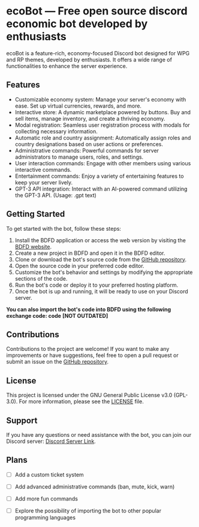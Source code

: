 # ecoBot — Free open source discord economic bot developed by enthusiasts

ecoBot is a feature-rich, economy-focused Discord bot designed for WPG and RP themes, developed by enthusiasts. It offers a wide range of functionalities to enhance the server experience. 

## Features

- Customizable economy system: Manage your server's economy with ease. Set up virtual currencies, rewards, and more.
- Interactive store: A dynamic marketplace powered by buttons. Buy and sell items, manage inventory, and create a thriving economy.
- Modal registration: Seamless user registration process with modals for collecting necessary information.
- Automatic role and country assignment: Automatically assign roles and country designations based on user actions or preferences.
- Administrative commands: Powerful commands for server administrators to manage users, roles, and settings.
- User interaction commands: Engage with other members using various interactive commands.
- Entertainment commands: Enjoy a variety of entertaining features to keep your server lively.
- GPT-3 API integration: Interact with an AI-powered command utilizing the GPT-3 API. (Usage: .gpt text)

## Getting Started

To get started with the bot, follow these steps:

1. Install the BDFD application or access the web version by visiting the [BDFD website](https://botdesignerdiscord.com/).
2. Create a new project in BDFD and open it in the BDFD editor.
3. Clone or download the bot's source code from the [GitHub repository](https://github.com/rastfimov/ecobot).
4. Open the source code in your preferred code editor.
5. Customize the bot's behavior and settings by modifying the appropriate sections of the code.
6. Run the bot's code or deploy it to your preferred hosting platform.
7. Once the bot is up and running, it will be ready to use on your Discord server.

**You can also import the bot's code into BDFD using the following exchange code: code** **[NOT OUTDATED]**
   
## Contributions

Contributions to the project are welcome! If you want to make any improvements or have suggestions, feel free to open a pull request or submit an issue on the [GitHub repository](https://github.com/rastfimov/ecobot).

## License

This project is licensed under the GNU General Public License v3.0 (GPL-3.0). For more information, please see the [LICENSE](LICENSE) file.

## Support

If you have any questions or need assistance with the bot, you can join our Discord server: [Discord Server Link](https://discord.gg/c2qXRjBzYf).

## Plans

- [ ] Add a custom ticket system
- [ ] Add advanced administrative commands (ban, mute, kick, warn)
- [ ] Add more fun commands
- [ ] Explore the possibility of importing the bot to other popular programming languages

